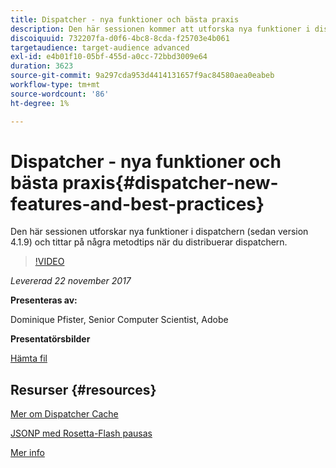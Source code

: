 ```yaml
---
title: Dispatcher - nya funktioner och bästa praxis
description: Den här sessionen kommer att utforska nya funktioner i dispatchern (sedan version 4.1.9) och titta på några bästa metoder när du distribuerar dispatchern.
discoiquuid: 732207fa-d0f6-4bc8-8cda-f25703e4b061
targetaudience: target-audience advanced
exl-id: e4b01f10-05bf-455d-a0cc-72bbd3009e64
duration: 3623
source-git-commit: 9a297cda953d4414131657f9ac84580aea0eabeb
workflow-type: tm+mt
source-wordcount: '86'
ht-degree: 1%

---
```


# Dispatcher - nya funktioner och bästa praxis{#dispatcher-new-features-and-best-practices}

Den här sessionen utforskar nya funktioner i dispatchern (sedan version 4.1.9) och tittar på några metodtips när du distribuerar dispatchern.

>[!VIDEO](https://video.tv.adobe.com/v/20842/?quality=9)

*Levererad 22 november 2017*

**Presenteras av:**

Dominique Pfister, Senior Computer Scientist, Adobe

**Presentatörsbilder**

[Hämta fil](assets/dispatcher-aemgemsnov2017.pdf)

## Resurser {#resources}

[Mer om Dispatcher Cache](https://github.com/cqsupport/webinar-dispatchercache)

[JSONP med Rosetta-Flash pausas](https://miki.it/blog/2014/7/8/abusing-jsonp-with-rosetta-flash/)

[Mer info](https://adobe-consulting-services.github.io/acs-aem-commons/features/dispatcher-ttl/index.html)

<!--
[Get back to the Overview](https://helpx.adobe.com/experience-manager/kt/eseminars/gems/aem-index.html)
-->
